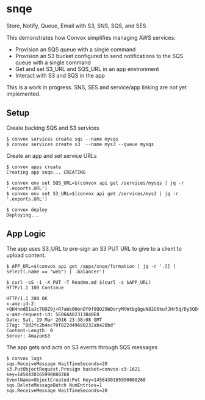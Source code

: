 # snqe

Store, Notify, Queue, Email with S3, SNS, SQS, and SES

This demonstrates how Convox simplifies managing AWS services:

* Provision an SQS queue with a single command
* Provision an S3 bucket configured to send notifications to the SQS queue with a single command
* Get and set S3_URL and SQS_URL in an app environment
* Interact with S3 and SQS in the app

This is a work in progress. SNS, SES and service/app linking are not yet implemented.

## Setup

Create backing SQS and S3 services

```
$ convox services create sqs --name mysqs
$ convox services create s3  --name mys3 --queue mysqs
```

Create an app and set service URLs

```
$ convox apps create
Creating app snqe... CREATING

$ convox env set SQS_URL=$(convox api get /services/mysqs | jq -r '.exports.URL')
$ convox env set S3_URL=$(convox api get /services/mys3 | jq -r '.exports.URL')

$ convox deploy
Deploying...
```

## App Logic

The app uses S3_URL to pre-sign an S3 PUT URL to give to a client to upload content.

```
$ APP_URL=$(convox api get /apps/snqe/formation | jq -r '.[] | select(.name == "web") | .balancer')

$ curl -sS -i -X PUT -T Readme.md $(curl -s $APP_URL)
HTTP/1.1 100 Continue

HTTP/1.1 200 OK
x-amz-id-2: +QH4nodB1aJc7UOZ9j+R7aWs0HonDY0f8QO29WQoryMtWtbgQguN82G6kufJHr5q/Dy5QDmjnyM=
x-amz-request-id: 5E06AA82313B40E8
Date: Sat, 19 Mar 2016 23:38:08 GMT
ETag: "8d2fc2b4ec70f822d49680232ab420bd"
Content-Length: 0
Server: AmazonS3
```

The app gets and acts on S3 events through SQS messages

```
$ convox logs
sqs.ReceiveMessage WaitTimeSeconds=20
s3.PutObjectRequest.Presign bucket=convox-s3-1621 key=1458430165990080268
EventName=ObjectCreated:Put Key=1458430165990080268
sqs.DeleteMessageBatch NumEntries=1
sqs.ReceiveMessage WaitTimeSeconds=20
```